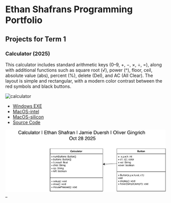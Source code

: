 # Ethan Shafrans Programming Portfolio

## Projects for Term 1

### Calculator (2025)

This calculator includes standard arithmetic keys (0–9, +, −, ×, ÷, =), along with additional functions such as square root (√), power (^), floor, ceil, absolute value (abs), percent (%), delete (Del), and AC (All Clear). The layout is simple and rectangular, with a modern color contrast between the red symbols and black buttons.



![calculator](https://github.com/9730837/portfolio-p3/blob/main/images/calculator.png?raw=true)

*   [Windows EXE]()
*   [MacOS-intel]()
*   [MacOS-silicon]()
*   [Source Code](https://github.com/9730837/portfolio-p3/tree/main/src/Calculator)


![UML](https://github.com/9730837/ComputerProgramming/blob/main/images/calcuml.jpg?raw=true)_


